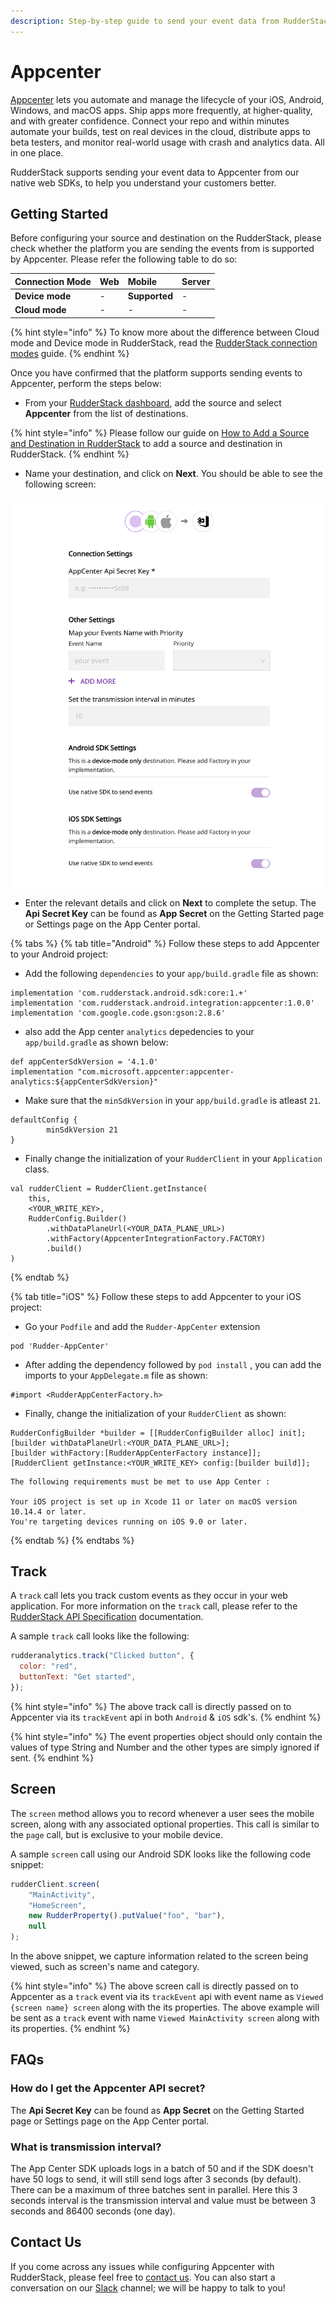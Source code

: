 ```yaml
---
description: Step-by-step guide to send your event data from RudderStack to Appcenter
---
```


# Appcenter

[Appcenter](https://appcenter.ms/) lets you automate and manage the lifecycle of your iOS, Android, Windows, and macOS apps. Ship apps more frequently, at higher-quality, and with greater confidence. Connect your repo and within minutes automate your builds, test on real devices in the cloud, distribute apps to beta testers, and monitor real-world usage with crash and analytics data. All in one place.

RudderStack supports sending your event data to Appcenter from our native web SDKs, to help you understand your customers better.

## Getting Started

Before configuring your source and destination on the RudderStack, please check whether the platform you are sending the events from is supported by Appcenter. Please refer the following table to do so:

| **Connection Mode** | **Web** | **Mobile**    | **Server** |
| :------------------ | :------ | :------------ | :--------- |
| **Device mode**     | -       | **Supported** | -          |
| **Cloud mode**      | -       | -             | -          |

{% hint style="info" %}
To know more about the difference between Cloud mode and Device mode in RudderStack, read the [RudderStack connection modes](https://docs.rudderstack.com/get-started/rudderstack-connection-modes) guide.
{% endhint %}

Once you have confirmed that the platform supports sending events to Appcenter, perform the steps below:

- From your [RudderStack dashboard](https://app.rudderstack.com/), add the source and select **Appcenter** from the list of destinations.

{% hint style="info" %}
Please follow our guide on [How to Add a Source and Destination in RudderStack](https://docs.rudderstack.com/how-to-guides/adding-source-and-destination-rudderstack) to add a source and destination in RudderStack.
{% endhint %}

- Name your destination, and click on **Next**. You should be able to see the following screen:

![Connection settings for Appcenter destination](../.gitbook/assets/appcenter.png)

- Enter the relevant details and click on **Next** to complete the setup. The **Api Secret Key** can be found as **App Secret** on the Getting Started page or Settings page on the App Center portal.

{% tabs %}
{% tab title="Android" %}
Follow these steps to add Appcenter to your Android project:

- Add the following `dependencies` to your `app/build.gradle` file as shown:

```text
implementation 'com.rudderstack.android.sdk:core:1.+'
implementation 'com.rudderstack.android.integration:appcenter:1.0.0'
implementation 'com.google.code.gson:gson:2.8.6'
```

- also add the App center `analytics` depedencies to your `app/build.gradle` as shown below:

```text
def appCenterSdkVersion = '4.1.0'
implementation "com.microsoft.appcenter:appcenter-analytics:${appCenterSdkVersion}"
```

- Make sure that the `minSdkVersion` in your `app/build.gradle` is atleast `21`.

```text
defaultConfig {
        minSdkVersion 21
}
```

- Finally change the initialization of your `RudderClient` in your `Application` class.

```text
val rudderClient = RudderClient.getInstance(
    this,
    <YOUR_WRITE_KEY>,
    RudderConfig.Builder()
        .withDataPlaneUrl(<YOUR_DATA_PLANE_URL>)
        .withFactory(AppcenterIntegrationFactory.FACTORY)
        .build()
)
```

{% endtab %}

{% tab title="iOS" %}
Follow these steps to add Appcenter to your iOS project:

* Go your `Podfile` and add the `Rudder-AppCenter` extension

```text
pod 'Rudder-AppCenter'
```

* After adding the dependency followed by `pod install` , you can add the imports to your `AppDelegate.m` file as shown:

```text
#import <RudderAppCenterFactory.h>
```

* Finally, change the initialization of your `RudderClient` as shown:

```text
RudderConfigBuilder *builder = [[RudderConfigBuilder alloc] init];
[builder withDataPlaneUrl:<YOUR_DATA_PLANE_URL>];
[builder withFactory:[RudderAppCenterFactory instance]];
[RudderClient getInstance:<YOUR_WRITE_KEY> config:[builder build]];
```
```text
The following requirements must be met to use App Center :

Your iOS project is set up in Xcode 11 or later on macOS version 10.14.4 or later.
You're targeting devices running on iOS 9.0 or later.
```

{% endtab %}
{% endtabs %}

## Track

A `track` call lets you track custom events as they occur in your web application. For more information on the `track` call, please refer to the [RudderStack API Specification](https://docs.rudderstack.com/rudderstack-api-spec) documentation.

A sample `track` call looks like the following:

```javascript
rudderanalytics.track("Clicked button", {
  color: "red",
  buttonText: "Get started",
});
```

{% hint style="info" %}
The above track call is directly passed on to Appcenter via its `trackEvent` api in both `Android` & `iOS` sdk's.
{% endhint %}

{% hint style="info" %}
The event properties object should only contain the values of type String and Number and the other types are simply ignored if sent.
{% endhint %}

## Screen

The `screen` method allows you to record whenever a user sees the mobile screen, along with any associated optional properties. This call is similar to the `page` call, but is exclusive to your mobile device.

A sample `screen` call using our Android SDK looks like the following code snippet:

```javascript
rudderClient.screen(
    "MainActivity",
    "HomeScreen",
    new RudderProperty().putValue("foo", "bar"),
    null
);
```

In the above snippet, we capture information related to the screen being viewed, such as screen's name and category.

{% hint style="info" %}
The above screen call is directly passed on to Appcenter as a `track` event via its `trackEvent` api with event name as `Viewed {screen name} screen` along with the its properties. The above example will be sent as a `track` event with name `Viewed MainActivity screen` along with its properties.
{% endhint %}

## FAQs

### How do I get the Appcenter API secret?

The **Api Secret Key** can be found as **App Secret** on the Getting Started page or Settings page on the App Center portal.

### What is transmission interval?

The App Center SDK uploads logs in a batch of 50 and if the SDK doesn't have 50 logs to send, it will still send logs after 3 seconds (by default). There can be a maximum of three batches sent in parallel. Here this 3 seconds interval is the transmission interval and value must be between 3 seconds and 86400 seconds (one day).

## Contact Us

If you come across any issues while configuring Appcenter with RudderStack, please feel free to [contact us](mailto:%20docs@rudderstack.com). You can also start a conversation on our [Slack](https://resources.rudderstack.com/join-rudderstack-slack) channel; we will be happy to talk to you!
